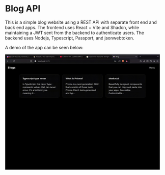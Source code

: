 # Blog API

This is a simple blog website using a REST API with separate front end and back end apps. The frontend uses React + Vite and Shadcn, while maintaining a JWT sent from the backend to authenticate users. The backend uses Nodejs, Typescript, Passport, and jsonwebtoken.

A demo of the app can be seen below:

![screen-capture](./screen-capture.gif)
